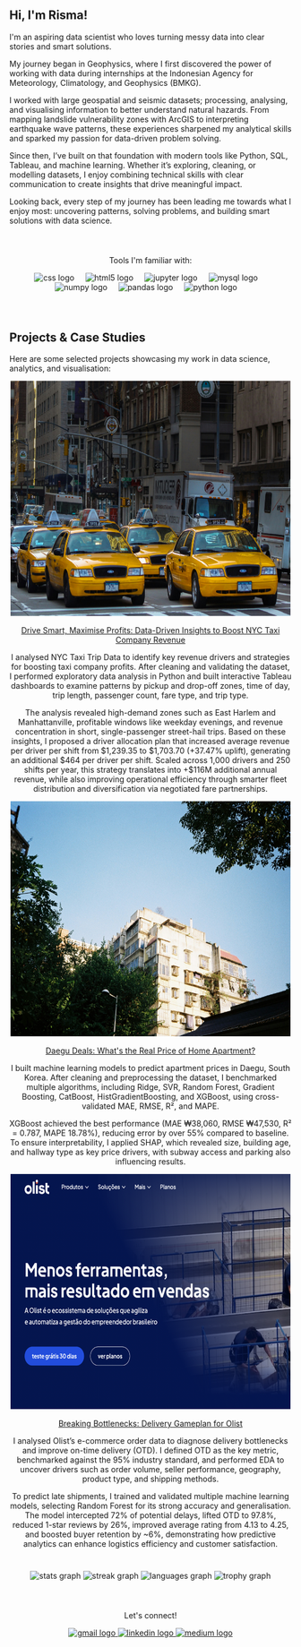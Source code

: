 <br clear="both">

<h2 align="left">
  <a href="https://rismawidiya.github.io" style="text-decoration:none; color:inherit;">Hi, I'm Risma!</a>
</h2>

<p>
I'm an aspiring data scientist who loves turning messy data into clear stories and smart solutions.
</p>
  
<p>
  My journey began in Geophysics, where I first discovered the power of working with data during internships at the Indonesian Agency for Meteorology, Climatology, and Geophysics (BMKG).
</p>

<p>
  I worked with large geospatial and seismic datasets; processing, analysing, and visualising information to better understand natural hazards. From mapping landslide vulnerability zones with ArcGIS to interpreting earthquake wave patterns, these experiences sharpened my analytical skills and sparked my passion for data-driven problem solving.
</p>

<p>
  Since then, I’ve built on that foundation with modern tools like Python, SQL, Tableau, and machine learning. Whether it’s exploring, cleaning, or modelling datasets, I enjoy combining technical skills with clear communication to create insights that drive meaningful impact.
</p>

<p>
  Looking back, every step of my journey has been leading me towards what I enjoy most: uncovering patterns, solving problems, and building smart solutions with data science.
</p>

###

<br clear="both">

<div align="center">
  <p>Tools I'm familiar with:</p>
</div>
<!-- Horizontal icons using a table -->
<div align="center">
  <img src="https://img.shields.io/badge/CSS-1572B6?logo=css&logoColor=white&style=for-the-badge" height="60" alt="css logo"  />
  <img width="12" />
  <img src="https://img.shields.io/badge/HTML5-E34F26?logo=html5&logoColor=white&style=for-the-badge" height="60" alt="html5 logo"  />
  <img width="12" />
  <img src="https://img.shields.io/badge/Jupyter-F37626?logo=jupyter&logoColor=black&style=for-the-badge" height="60" alt="jupyter logo"  />
  <img width="12" />
  <img src="https://img.shields.io/badge/MySQL-4479A1?logo=mysql&logoColor=white&style=for-the-badge" height="60" alt="mysql logo"  />
  <img width="12" />
  <img src="https://img.shields.io/badge/NumPy-013243?logo=numpy&logoColor=white&style=for-the-badge" height="60" alt="numpy logo"  />
  <img width="12" />
  <img src="https://img.shields.io/badge/pandas-150458?logo=pandas&logoColor=white&style=for-the-badge" height="60" alt="pandas logo"  />
  <img width="12" />
  <img src="https://img.shields.io/badge/Python-3776AB?logo=python&logoColor=white&style=for-the-badge" height="60" alt="python logo"  />
  <img width="12" />
</div>

###

<br clear="both">

<h2 align="left">Projects & Case Studies</h2>

<p>Here are some selected projects showcasing my work in data science, analytics, and visualisation:</p>

<div align="center">

  <!-- Project 1 -->
  <a href="https://github.com/rismawidiya/Module-02-Capstone-Risma" target="_blank">
    <img src="https://raw.githubusercontent.com/rismawidiya/Risma/refs/heads/main/images/project1.jpg" width="500" height="420" alt="NYC Taxi Project" />
    <p>Drive Smart, Maximise Profits: Data-Driven Insights to Boost NYC Taxi Company Revenue</p>
  </a>
  <p>I analysed NYC Taxi Trip Data to identify key revenue drivers and strategies for boosting taxi company profits. After cleaning and validating the dataset, I performed exploratory data analysis in Python and built interactive Tableau dashboards to examine patterns by pickup and drop-off zones, time of day, trip length, passenger count, fare type, and trip type.</p>
    <p>The analysis revealed high-demand zones such as East Harlem and Manhattanville, profitable windows like weekday evenings, and revenue concentration in short, single-passenger street-hail trips. Based on these insights, I proposed a driver allocation plan that increased average revenue per driver per shift from $1,239.35 to $1,703.70 (+37.47% uplift), generating an additional $464 per driver per shift. Scaled across 1,000 drivers and 250 shifts per year, this strategy translates into +$116M additional annual revenue, while also improving operational efficiency through smarter fleet distribution and diversification via negotiated fare partnerships.</p>

  <!-- Project 2 -->
  <a href="https://github.com/rismawidiya/Module-03-Capstone-Risma" target="_blank">
    <img src="https://raw.githubusercontent.com/rismawidiya/Risma/refs/heads/main/images/project2.jpg" width="500" height="420" alt="Daegu Apartment Project" />
    <p>Daegu Deals: What's the Real Price of Home Apartment?</p>
  </a>
  <p>I built machine learning models to predict apartment prices in Daegu, South Korea. After cleaning and preprocessing the dataset, I benchmarked multiple algorithms, including Ridge, SVR, Random Forest, Gradient Boosting, CatBoost, HistGradientBoosting, and XGBoost, using cross-validated MAE, RMSE, R², and MAPE.</p>
  <p>XGBoost achieved the best performance (MAE ₩38,060, RMSE ₩47,530, R² = 0.787, MAPE 18.78%), reducing error by over 55% compared to baseline. To ensure interpretability, I applied SHAP, which revealed size, building age, and hallway type as key price drivers, with subway access and parking also influencing results.</p>

  <!-- Project 3 -->
  <a href="https://github.com/rismawidiya/Final-Project-Olist" target="_blank">
    <img src="https://raw.githubusercontent.com/rismawidiya/Risma/refs/heads/main/images/project3.png" width="500" height="420" alt="Olist Project" />
    <p>Breaking Bottlenecks: Delivery Gameplan for Olist</p>
  </a>
  <p>I analysed Olist’s e-commerce order data to diagnose delivery bottlenecks and improve on-time delivery (OTD). I defined OTD as the key metric, benchmarked against the
95% industry standard, and performed EDA to uncover drivers such as order volume, seller performance, geography, product type, and shipping methods.</p>
  <p>To predict late shipments, I trained and validated multiple machine learning models, selecting Random Forest for its strong accuracy and generalisation. The model intercepted 72% of potential delays, lifted OTD to 97.8%, reduced 1-star reviews by 26%, improved average rating from 4.13 to 4.25, and boosted buyer retention by ~6%, demonstrating how predictive analytics can enhance logistics efficiency and customer satisfaction.</p>

</div>

###

<br clear="both">

<div align="center">
  <img src="https://github-readme-stats.vercel.app/api?username=rismawidiya&hide_title=true&hide_rank=false&show_icons=true&include_all_commits=true&count_private=true&disable_animations=false&theme=rose_pine&locale=en&hide_border=true&order=1" height="150" alt="stats graph"  />
  <img src="https://streak-stats.demolab.com?user=rismawidiya&locale=en&mode=daily&theme=rose_pine&hide_border=true&border_radius=5&date_format=j%20M%5B%20Y%5D&order=3" height="150" alt="streak graph"  />
  <img src="https://github-readme-stats.vercel.app/api/top-langs?username=rismawidiya&locale=en&hide_title=true&layout=compact&card_width=320&langs_count=5&theme=rose_pine&hide_border=true&order=2" height="150" alt="languages graph"  />
  <img src="https://github-profile-trophy.vercel.app?username=rismawidiya&theme=kimbie_dark&column=-1&row=1&margin-w=8&margin-h=8&no-bg=true&no-frame=true&order=4" height="150" alt="trophy graph"  />
</div>

###

<br clear="both">

<div align="center">
  <p>Let's connect!</p>
</div>

<div align="center">
  <a href="mailto:rismawidiya01@gmail.com" target="_blank">
    <img src="https://img.shields.io/static/v1?message=Gmail&logo=gmail&label=&color=D14836&logoColor=white&labelColor=&style=for-the-badge" height="35" alt="gmail logo"  />
  </a>
  <a href="https://www.linkedin.com/in/rismawidiya/" target="_blank">
    <img src="https://img.shields.io/static/v1?message=LinkedIn&logo=linkedin&label=&color=0077B5&logoColor=white&labelColor=&style=for-the-badge" height="35" alt="linkedin logo"  />
  </a>
  <a href="https://medium.com/@rismawidiya01" target="_blank">
    <img src="https://img.shields.io/static/v1?message=Medium&logo=medium&label=&color=12100E&logoColor=white&labelColor=&style=for-the-badge" height="35" alt="medium logo"  />
  </a>
</div>
